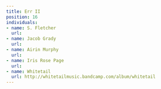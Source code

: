 ```yaml
---
title: Err II
position: 16
individuals:
- name: S. Fletcher
  url: 
- name: Jacob Grady
  url: 
- name: Airin Murphy
  url: 
- name: Iris Rose Page
  url: 
- name: Whitetail
  url: http://whitetailmusic.bandcamp.com/album/whitetail
---
```


